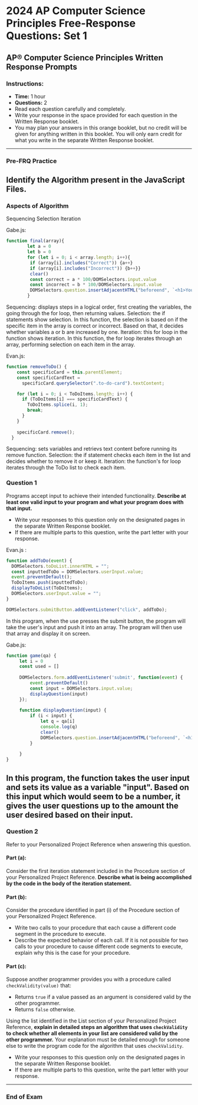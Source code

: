 # 2024 AP Computer Science Principles Free-Response Questions: Set 1

## AP® Computer Science Principles Written Response Prompts

### Instructions:
- **Time:** 1 hour
- **Questions:** 2
- Read each question carefully and completely.
- Write your response in the space provided for each question in the Written Response booklet.
- You may plan your answers in this orange booklet, but no credit will be given for anything written in this booklet. You will only earn credit for what you write in the separate Written Response booklet.

---
### Pre-FRQ Practice

## Identify the Algorithm present in the JavaScript Files. 
### Aspects of Algorithm
Sequencing
Selection 
Iteration

Gabe.js:

~~~Javascript
function final(array){
        let a = 0
        let b = 0
        for (let i = 0; i < array.length; i++){
         if (array[i].includes("Correct")) {a++}
         if (array[i].includes("Incorrect")) {b++}}
         clear()
         const correct = a * 100/DOMSelectors.input.value
         const incorrect = b * 100/DOMSelectors.input.value
         DOMSelectors.question.insertAdjacentHTML("beforeend", `<h1>You got ${correct}% of them right and ${incorrect}% of them wrong!</h1>`)
        }
~~~

Sequencing: displays steps in a logical order, first creating the variables, the going through the for loop, then returning values.
Selection: the if statements show selection. In this function, the selection is based on if the specific item in the array is correct or incorrect. Based on that, it decides whether variables a or b are increased by one.
Iteration: this for loop in the function shows iteration. In this function, the for loop iterates through an array, performing selection on each item in the array.

Evan.js:

~~~Javascript
function removeToDo() {
    const specificCard = this.parentElement;
    const specificCardText =
      specificCard.querySelector(".to-do-card").textContent;

    for (let i = 0; i < ToDoItems.length; i++) {
      if (ToDoItems[i] === specificCardText) {
        ToDoItems.splice(i, 1);
        break;
      }
    }
    
    specificCard.remove();
  }
~~~

Sequencing: sets variables and retrievs text content before running its remove function.
Selection: the if statement checks each item in the list and decides whether to remove it or keep it.
Iteration: the function's for loop iterates through the ToDo list to check each item.

### Question 1
Programs accept input to achieve their intended functionality. **Describe at least one valid input to your program and what your program does with that input.**

- Write your responses to this question only on the designated pages in the separate Written Response booklet.
- If there are multiple parts to this question, write the part letter with your response.

Evan.js : 

~~~Javascript
function addToDo(event) {
  DOMSelectors.toDoList.innerHTML = "";
  const inputtedToDo = DOMSelectors.userInput.value;
  event.preventDefault();
  ToDoItems.push(inputtedToDo);
  displayToDoList(ToDoItems);
  DOMSelectors.userInput.value = "";
}

DOMSelectors.submitButton.addEventListener("click", addToDo);
~~~

In this program, when the use presses the submit button, the program will take the user's input and push it into an array. The program will then use that array and display it on screen.

Gabe.js:

~~~Javascript
function game(qa) {
     let i = 0
     const used = []
     
     DOMSelectors.form.addEventListener('submit', function(event) {
         event.preventDefault()
         const input = DOMSelectors.input.value;
         displayQuestion(input)
     });
 
     function displayQuestion(input) {
         if (i < input) {
             let q = qa[i]
             console.log(q)
             clear()
             DOMSelectors.question.insertAdjacentHTML("beforeend", `<h1>${q.question}</h1>`)
         }
         
     }
}
~~~

In this program, the function takes the user input and sets its value as a variable "input". Based on this input which would seem to be a number, it gives the user questions up to the amount the user desired based on their input.
---

### Question 2
Refer to your Personalized Project Reference when answering this question.

#### Part (a):
Consider the first iteration statement included in the Procedure section of your Personalized Project Reference. **Describe what is being accomplished by the code in the body of the iteration statement.**

#### Part (b):
Consider the procedure identified in part (i) of the Procedure section of your Personalized Project Reference.
- Write two calls to your procedure that each cause a different code segment in the procedure to execute.
- Describe the expected behavior of each call. If it is not possible for two calls to your procedure to cause different code segments to execute, explain why this is the case for your procedure.

#### Part (c):
Suppose another programmer provides you with a procedure called `checkValidity(value)` that:
- Returns `true` if a value passed as an argument is considered valid by the other programmer.
- Returns `false` otherwise.

Using the list identified in the List section of your Personalized Project Reference, **explain in detailed steps an algorithm that uses `checkValidity` to check whether all elements in your list are considered valid by the other programmer.** Your explanation must be detailed enough for someone else to write the program code for the algorithm that uses `checkValidity`.

- Write your responses to this question only on the designated pages in the separate Written Response booklet.
- If there are multiple parts to this question, write the part letter with your response.

---

### End of Exam

